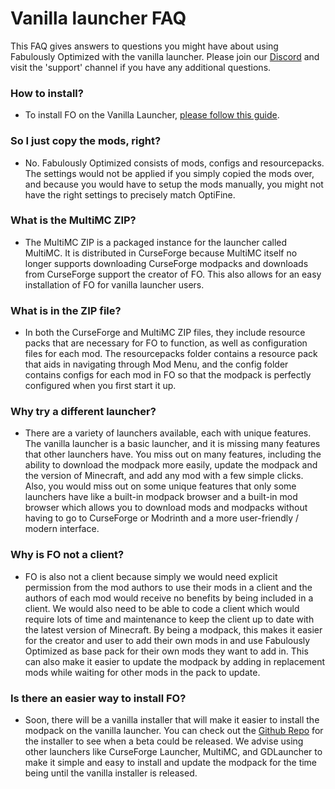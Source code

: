 # Vanilla launcher FAQ


This FAQ gives answers to questions you might have about using Fabulously Optimized with the vanilla launcher. Please join our [Discord](https://discord.gg/yxaXtaQqdB) and visit the 'support' channel if you have any additional questions. 

### How to install?

- To install FO on the Vanilla Launcher, [please follow this guide](https://fabulously-optimized.gitbook.io/modpack/readme/install-instructions#minecraft-launcher-vanilla).

### So I just copy the mods, right?

- No. Fabulously Optimized consists of mods, configs and resourcepacks. The settings would not be applied if you simply copied the mods over, and because you would have to setup the mods manually, you might not have the right settings to precisely match OptiFine.

### What is the MultiMC ZIP?

- The MultiMC ZIP is a packaged instance for the launcher called MultiMC. It is distributed in CurseForge because MultiMC itself no longer supports downloading CurseForge modpacks and downloads from CurseForge support the creator of FO. This also allows for an easy installation of FO for vanilla launcher users.

### What is in the ZIP file?

- In both the CurseForge and MultiMC ZIP files, they include resource packs that are necessary for FO to function, as well as configuration files for each mod. The resourcepacks folder contains a resource pack that aids in navigating through Mod Menu, and the config folder contains configs for each mod in FO so that the modpack is perfectly configured when you first start it up.

### Why try a different launcher?

- There are a variety of launchers available, each with unique features. The vanilla launcher is a basic launcher, and it is missing many features that other launchers have. You miss out on many features, including the ability to download the modpack more easily, update the modpack and the version of Minecraft, and add any mod with a few simple clicks. Also, you would miss out on some unique features that only some launchers have like a built-in modpack browser and a built-in mod browser which allows you to download mods and modpacks without having to go to CurseForge or Modrinth and a more user-friendly / modern interface.

### Why is FO not a client?

- FO is also not a client because simply we would need explicit permission from the mod authors to use their mods in a client and the authors of each mod would receive no benefits by being included in a client. We would also need to be able to code a client which would require lots of time and maintenance to keep the client up to date with the latest version of Minecraft. By being a modpack, this makes it easier for the creator and user to add their own mods in and use Fabulously Optimized as base pack for their own mods they want to add in. This can also make it easier to update the modpack by adding in replacement mods while waiting for other mods in the pack to update.

### Is there an easier way to install FO?

- Soon, there will be a vanilla installer that will make it easier to install the modpack on the vanilla launcher. You can check out the [Github Repo](https://github.com/Fabulously-Optimized/vanilla-installer/issues?q=is%3Aissue+is%3Aopen+sort%3Aupdated-desc) for the installer to see when a beta could be released. We advise using other launchers like CurseForge Launcher, MultiMC, and GDLauncher to make it simple and easy to install and update the modpack for the time being until the vanilla installer is released.
